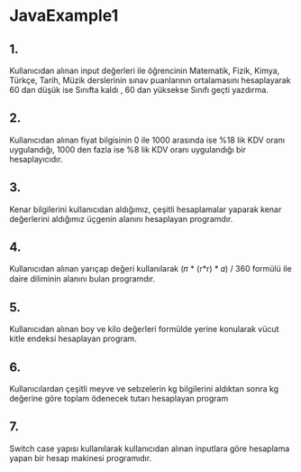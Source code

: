 # JavaExample1
## 1.
Kullanıcıdan alınan input değerleri ile öğrencinin Matematik, Fizik, Kimya, Türkçe, Tarih, Müzik derslerinin sınav puanlarının ortalamasını hesaplayarak 60 dan düşük ise Sınıfta kaldı , 60 dan yüksekse Sınıfı geçti yazdırma.
## 2.
Kullanıcıdan alınan fiyat bilgisinin 0 ile 1000 arasında ise %18 lik KDV oranı uygulandığı, 1000 den fazla ise %8 lik KDV oranı uygulandığı bir hesaplayıcıdır.
## 3.
Kenar bilgilerini kullanıcıdan aldığımız, çeşitli hesaplamalar yaparak kenar değerlerini aldığımız üçgenin alanını hesaplayan programdır.
## 4.
Kullanıcıdan alınan yarıçap değeri kullanılarak (𝜋 * (r*r) * 𝛼) / 360 formülü ile daire diliminin alanını bulan programdır.
## 5.
Kullanıcıdan alınan boy ve kilo değerleri formülde yerine konularak vücut kitle endeksi hesaplayan program.
## 6.
Kullanıcılardan çeşitli meyve ve sebzelerin kg bilgilerini aldıktan sonra kg değerine göre toplam ödenecek tutarı hesaplayan program
## 7.
Switch case yapısı kullanılarak kullanıcıdan alınan inputlara göre hesaplama yapan bir hesap makinesi programıdır.
